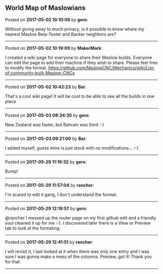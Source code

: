 ## World Map of Maslowians
Posted on **2017-05-02 10:10:06** by **gero**:

Without giving away to much privacy, is it possible to know where my nearest Maslow Beta-Tester and Backer neighbors are?

---

Posted on **2017-05-02 10:19:09** by **MakerMark**:

I created a wiki page for everyone to share their Maslow builds. Everyone can edit the page to add their machine if they wish to share. Please feel free to modify the format. https://github.com/MaslowCNC/Mechanics/wiki/List-of-community-built-Maslow-CNCs

---

Posted on **2017-05-02 10:42:23** by **Bar**:

That's a cool wiki page! It will be cool to be able to see all the builds in one place

---

Posted on **2017-05-03 08:34:35** by **gero**:

New Zealand was faster, but Bahrain was third :-)

---

Posted on **2017-05-03 09:21:00** by **Bar**:

I added myself, guess mine is just stock with no modifications... :-)

---

Posted on **2017-05-29 11:19:32** by **gero**:

Bump!

---

Posted on **2017-05-29 11:57:04** by **rancher**:

I'm scared to edit it gang, I don't understand the format.

---

Posted on **2017-05-29 12:19:57** by **gero**:

@rancher I messed up the router page on my first github edit and a friendly soul cleaned it up for me :-). I discovered later there is a View or Preview tab to look at the formating.

---

Posted on **2017-05-29 12:41:51** by **rancher**:

I will revisit it, I last looked at it when there was only one entry and I was sure I was gonna make a mess of the columns.  Preview, got it!  Thank you for that.

---

